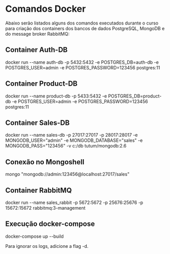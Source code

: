 # Comandos Docker
Abaixo serão listados alguns dos comandos executados durante o curso para criação dos containers dos bancos de dados PostgreSQL, MongoDB e do message broker RabbitMQ:

## Container Auth-DB
docker run --name auth-db -p 5432:5432 -e POSTGRES_DB=auth-db -e POSTGRES_USER=admin -e POSTGRES_PASSWORD=123456 postgres:11

## Container Product-DB
docker run --name product-db -p 5433:5432 -e POSTGRES_DB=product-db -e POSTGRES_USER=admin -e POSTGRES_PASSWORD=123456 postgres:11

## Container Sales-DB
docker run --name sales-db -p 27017:27017 -p 28017:28017 -e MONGODB_USER="admin" -e MONGODB_DATABASE="sales" -e MONGODB_PASS="123456" -v c:/db tutum/mongodb:2.6

## Conexão no Mongoshell
mongo "mongodb://admin:123456@localhost:27017/sales"

## Container RabbitMQ
docker run --name sales_rabbit -p 5672:5672 -p 25676:25676 -p 15672:15672 rabbitmq:3-management

## Execução docker-compose
docker-compose up --build

Para ignorar os logs, adicione a flag -d.